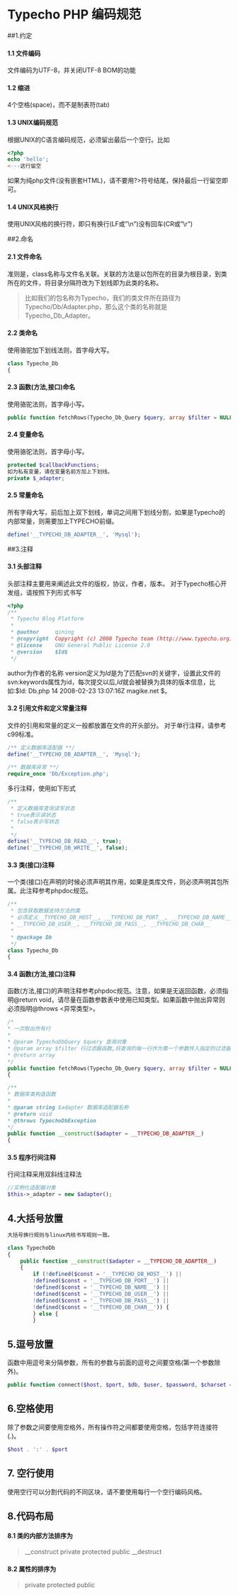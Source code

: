 # Typecho PHP 编码规范

##1.约定

#### 1.1 文件编码

文件编码为UTF-8，并关闭UTF-8 BOM的功能

#### 1.2 缩进

4个空格(space)，而不是制表符(tab)

#### 1.3 UNIX编码规范

根据UNIX的C语言编码规范，必须留出最后一个空行。比如

```php
<?php
echo 'hello';
<---这行留空
```
如果为纯php文件(没有嵌套HTML)，请不要用?>符号结尾，保持最后一行留空即可。

#### 1.4 UNIX风格换行

使用UNIX风格的换行符，即只有换行(LF或”\n”)没有回车(CR或”\r”)

##2.命名

#### 2.1 文件命名

准则是，class名称与文件名关联。关联的方法是以包所在的目录为根目录，到类所在的文件，将目录分隔符改为下划线即为此类的名称。

> 比如我们的包名称为Typecho，我们的类文件所在路径为Typecho/Db/Adapter.php，那么这个类的名称就是Typecho_Db_Adapter。

#### 2.2 类命名

使用骆驼加下划线法则，首字母大写。

```php
class Typecho_Db
{
```

#### 2.3 函数(方法,接口)命名

使用骆驼法则，首字母小写。

```php
public function fetchRows(Typecho_Db_Query $query, array $filter = NULL)
```

#### 2.4 变量命名

使用骆驼法则，首字母小写。

```php
protected $callbackFunctions;
如为私有变量，请在变量名前方加上下划线。
private $_adapter;
```
#### 2.5 常量命名

所有字母大写，前后加上双下划线，单词之间用下划线分割，如果是Typecho的内部常量，则需要加上TYPECHO前缀。

```php
define('__TYPECHO_DB_ADAPTER__', 'Mysql');
```

##3.注释

#### 3.1 头部注释

头部注释主要用来阐述此文件的版权，协议，作者，版本。
对于Typecho核心开发组，请按照下列形式书写

```php
<?php
/**
 * Typecho Blog Platform
 *
 * @author     qining
 * @copyright  Copyright (c) 2008 Typecho team (http://www.typecho.org)
 * @license    GNU General Public License 2.0
 * @version    $Id$
 */
 ```
author为作者的名称
version定义为$Id$是为了匹配svn的关键字，设置此文件的svn:keywords属性为id，每次提交以后,$Id$就会被替换为具体的版本信息，比如:$Id: Db.php 14 2008-02-23 13:07:16Z magike.net $。

#### 3.2 引用文件和定义常量注释

文件的引用和常量的定义一般都放置在文件的开头部分。
对于单行注释，请参考c99标准。

```php
/** 定义数据库适配器 **/
define('__TYPECHO_DB_ADAPTER__', 'Mysql');
 
/** 数据库异常 **/
require_once 'Db/Exception.php';
```
多行注释，使用如下形式
```php
/**
 * 定义数据库查询读写状态
 * true表示读状态
 * false表示写状态
 *
 */
define('__TYPECHO_DB_READ__', true);
define('__TYPECHO_DB_WRITE__', false);
```

#### 3.3 类(接口)注释

一个类(接口)在声明的时候必须声明其作用，如果是类库文件，则必须声明其包所属。此注释参考phpdoc规范。

```php
/**
 * 包含获取数据支持方法的类
 * 必须定义__TYPECHO_DB_HOST__, __TYPECHO_DB_PORT__, __TYPECHO_DB_NAME__,
 * __TYPECHO_DB_USER__, __TYPECHO_DB_PASS__, __TYPECHO_DB_CHAR__
 *
 * @package Db
 */
class Typecho_Db
{
```

#### 3.4 函数(方法,接口)注释

函数(方法,接口)的声明注释参考phpdoc规范。注意，如果是无返回函数，必须指明@return void，请尽量在函数参数表中使用已知类型。如果函数中抛出异常则必须指明@throws <异常类型>。

 ```php
 /*
 * 一次取出所有行
 * 
 * @param TypechoDbQuery $query 查询对象
 * @param array $filter 行过滤器函数,将查询的每一行作为第一个参数传入指定的过滤器中
 * @return array
 */
public function fetchRows(Typecho_Db_Query $query, array $filter = NULL)
{
 
/**
 * 数据库类构造函数
 * 
 * @param string $adapter 数据库适配器名称
 * @return void
 * @throws TypechoDbException
 */
public function __construct($adapter = __TYPECHO_DB_ADAPTER__)
{
```

#### 3.5 程序行间注释

行间注释采用双斜线注释法

```php
//实例化适配器对象
$this->_adapter = new $adapter();
```

## 4.大括号放置

```php
大括号换行规则与linux内核书写规则一致。

class TypechoDb
{
    public function __construct($adapter = __TYPECHO_DB_ADAPTER__)
    {
        if (!defined($const = '__TYPECHO_DB_HOST__') || 
        !defined($const = '__TYPECHO_DB_PORT__') || 
        !defined($const = '__TYPECHO_DB_NAME__') || 
        !defined($const = '__TYPECHO_DB_USER__') || 
        !defined($const = '__TYPECHO_DB_PASS__') ||
        !defined($const = '__TYPECHO_DB_CHAR__')) {
        } else {
        }
```

## 5.逗号放置

函数中用逗号来分隔参数，所有的参数与前面的逗号之间要空格(第一个参数除外)。
```php
public function connect($host, $port, $db, $user, $password, $charset = NULL)
```

## 6.空格使用

除了参数之间要使用空格外，所有操作符之间都要使用空格，包括字符连接符(.)。

```php
$host . ':' . $port
```

## 7. 空行使用

使用空行可以分割代码的不同区块，请不要使用每行一个空行编码风格。

## 8.代码布局

#### 8.1 类的内部方法排序为

> __construct
private
protected
public
__destruct

#### 8.2 属性的排序为

>private
protected
public